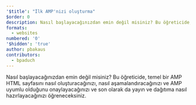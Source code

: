 ```yaml
---
'$title': "İlk AMP'nizi oluşturma"
$order: 0
description: Nasıl başlayacağınızdan emin değil misiniz? Bu öğreticide, temel bir AMP HTML sayfasını nasıl oluşturacağınızı, nasıl aşamalandıracağınızı ve AMP uyumlu olduğunu onaylayacağınızı ve son olarak...
formats:
  - websites
numbered: '0'
'$hidden': 'true'
author: pbakaus
contributors:
  - bpaduch
---
```


Nasıl başlayacağınızdan emin değil misiniz? Bu öğreticide, temel bir AMP HTML sayfasını nasıl oluşturacağınızı, nasıl aşamalandıracağınızı ve AMP uyumlu olduğunu onaylayacağınızı ve son olarak da yayın ve dağıtıma nasıl hazırlayacağınızı öğreneceksiniz.
